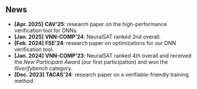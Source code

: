 
## News

- **[Apr. 2025]** **CAV'25**: research paper on the high-performance verification tool for DNNs.
- **[Jan. 2025]** **VNN-COMP'24**: NeuralSAT ranked 2nd overall.
- **[Feb. 2024]** **FSE'24**: research paper on optimizations for our DNN verification tool.
- **[Jan. 2024]** **VNN-COMP'23**: NeuralSAT ranked 4th overall and received the *New Participant Award* (our first participation) and won the *tllverifybench* category.
- **[Dec. 2023]** **TACAS'24**: research paper on a verifiable-friendly training method. 


